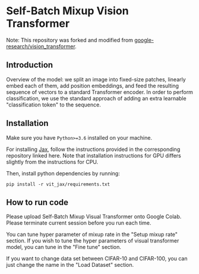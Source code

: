 # Self-Batch Mixup Vision Transformer

Note: This repository was forked and modified from
[google-research/vision_transformer](https://github.com/google-research/vision_transformer).

## Introduction

Overview of the model: we split an image into fixed-size patches, linearly embed
each of them, add position embeddings, and feed the resulting sequence of
vectors to a standard Transformer encoder. In order to perform classification,
we use the standard approach of adding an extra learnable "classification token"
to the sequence.



## Installation

Make sure you have `Python>=3.6` installed on your machine.

For installing [Jax](https://github.com/google/jax), follow the instructions
provided in the corresponding repository linked here. Note that installation
instructions for GPU differs slightly from the instructions for CPU.

Then, install python dependencies by running:
```
pip install -r vit_jax/requirements.txt
```


## How to run code
Please upload Self-Batch Mixup Visual Transformer onto Google Colab.
Please terminate current session before you run each time.

You can tune hyper parameter of mixup rate in the "Setup mixup rate" section. If you wish to tune the hyper parameters of visual transformer model, 
you can tune in the "Fine tune" section.

If you want to change data set between CIFAR-10 and CIFAR-100, you can just change the name in the "Load Dataset" section.







